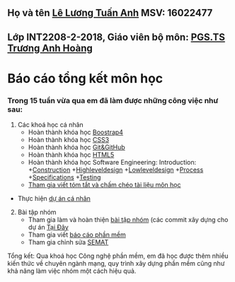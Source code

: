 ## Họ và tên [Lê Lương Tuấn Anh](https://github.com/leluongtuananh) MSV: 16022477
## Lớp INT2208-2-2018, Giáo viên bộ môn: [PGS.TS Trương Anh Hoàng](http://www.uet.vnu.edu.vn/~hoangta/)
# Báo cáo tổng kết môn học
### Trong 15 tuần vừa qua em đã làm được những công việc như sau:
1. Các khoá học cá nhân
	- Hoàn thành khóa học [Boostrap4](https://github.com/leluongtuananh/INT2208-2-2018/blob/master/LeLuongTuanAnh/Bootstrap.png)
	- Hoàn thành khóa học [CSS3](https://github.com/leluongtuananh/INT2208-2-2018/blob/master/LeLuongTuanAnh/CSS3.png)
	- Hoàn thành khóa học [Git&GitHub](https://github.com/leluongtuananh/INT2208-2-2018/blob/master/LeLuongTuanAnh/GitandGithub.png)
	- Hoàn thành khóa học [HTML5](https://github.com/leluongtuananh/INT2208-2-2018/blob/master/LeLuongTuanAnh/HTML5.png)
	- Hoàn thành khóa học Software Engineering: Introduction:
  +[Construction](https://github.com/leluongtuananh/INT2208-2-2018/blob/master/LeLuongTuanAnh/construction.png)
  +[Highleveldesign](https://github.com/leluongtuananh/INT2208-2-2018/blob/master/LeLuongTuanAnh/highleveldesign.png)
  +[Lowleveldesign](https://github.com/leluongtuananh/INT2208-2-2018/blob/master/LeLuongTuanAnh/lowleveldesign.png)
  +[Process](https://github.com/leluongtuananh/INT2208-2-2018/blob/master/LeLuongTuanAnh/process.png)
  +[Specifications](https://github.com/leluongtuananh/INT2208-2-2018/blob/master/LeLuongTuanAnh/specifications.png)
  +[Testing](https://github.com/leluongtuananh/INT2208-2-2018/blob/master/LeLuongTuanAnh/testing.png)
	- [Tham gia viết tóm tắt và chấm chéo tài liệu môn học](https://docs.google.com/document/d/1a4i_31R8WBUAnF91syr1FwBpKoAiTY6rEJt1xWjb74M/edit#heading=h.96he3yu1bnz4)
  - Thực hiện [dự án cá nhân](https://github.com/truonganhhoang/INT2208-2-2018/tree/master/LeLuongTuanAnh) 
2. Bài tập nhóm
	- Tham gia làm và hoàn thiện [bài tập nhóm](https://github.com/truonganhhoang/INT2208-2-2018/tree/master/nhom-(everest)) (các commit xây dựng cho dự án [Tại Đây](https://github.com/leluongtuananh/INT2208-2-2018/commits?author=leluongtuananh)
	- Tham gia viết [báo cáo phần mềm](http://bit.ly/2JihrXN)
	- Tham gia chỉnh sửa [SEMAT](http://bit.ly/2F5Ywgn)

Tổng kết: Qua khoá học Công nghệ phần mềm, em đã học được thêm nhiều kiến thức về chuyên ngành mạng, quy trình xây dựng phần mềm cũng như khả năng làm việc nhóm một cách hiệu quả.
